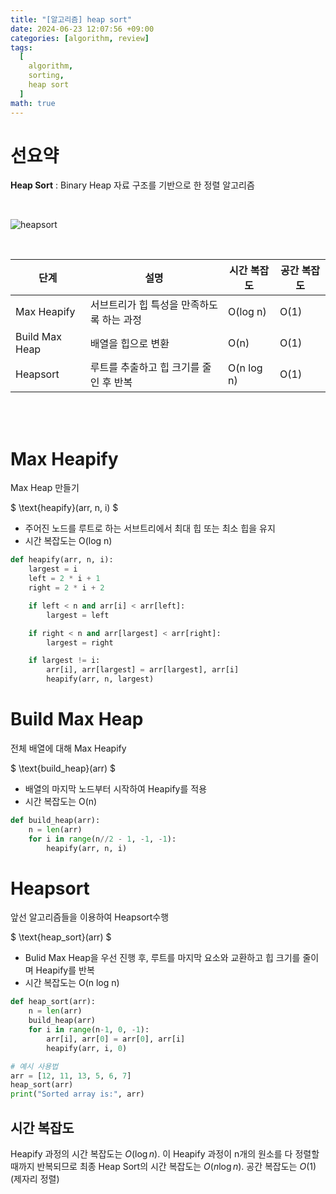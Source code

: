 ```yaml
---
title: "[알고리즘] heap sort"
date: 2024-06-23 12:07:56 +09:00
categories: [algorithm, review]
tags:
  [
    algorithm,
    sorting,
    heap sort
  ]
math: true
---
```


# **선요약**

**Heap Sort** : Binary Heap 자료 구조를 기반으로 한 정렬 알고리즘

<br/>

![heapsort](https://velog.velcdn.com/images/kang9366/post/6a74d69a-514e-4346-9c79-3a03015cff70/image.gif)

<br/>

| 단계 | 설명 | 시간 복잡도 | 공간 복잡도 |
| --- | --- | --- | --- |
| Max Heapify | 서브트리가 힙 특성을 만족하도록 하는 과정 | O(log n) | O(1) |
| Build Max Heap | 배열을 힙으로 변환 | O(n) | O(1) |
| Heapsort | 루트를 추출하고 힙 크기를 줄인 후 반복 | O(n log n) | O(1) |

<br/>
<br/>

# **Max Heapify**

Max Heap 만들기

$ \text{heapify}(arr, n, i) $

- 주어진 노드를 루트로 하는 서브트리에서 최대 힙 또는 최소 힙을 유지
- 시간 복잡도는 O(log n)

```python
def heapify(arr, n, i):
    largest = i
    left = 2 * i + 1
    right = 2 * i + 2

    if left < n and arr[i] < arr[left]:
        largest = left

    if right < n and arr[largest] < arr[right]:
        largest = right

    if largest != i:
        arr[i], arr[largest] = arr[largest], arr[i]
        heapify(arr, n, largest)
```

# **Build Max Heap**

전체 배열에 대해 Max Heapify

$ \text{build_heap}(arr) $

- 배열의 마지막 노드부터 시작하여 Heapify를 적용
- 시간 복잡도는 O(n)

```python
def build_heap(arr):
    n = len(arr)
    for i in range(n//2 - 1, -1, -1):
        heapify(arr, n, i)
```

# **Heapsort**

앞선 알고리즘들을 이용하여 Heapsort수행

$ \text{heap_sort}(arr) $

- Bulid Max Heap을 우선 진행 후, 루트를 마지막 요소와 교환하고 힙 크기를 줄이며 Heapify를 반복
- 시간 복잡도는 O(n log n)

```python
def heap_sort(arr):
    n = len(arr)
    build_heap(arr)
    for i in range(n-1, 0, -1):
        arr[i], arr[0] = arr[0], arr[i]
        heapify(arr, i, 0)

# 예시 사용법
arr = [12, 11, 13, 5, 6, 7]
heap_sort(arr)
print("Sorted array is:", arr)
```

## **시간 복잡도**

Heapify 과정의 시간 복잡도는 $O(\log n)$. 이 Heapify 과정이 n개의 원소를 다 정렬할 때까지 반복되므로 최종 Heap Sort의 시간 복잡도는 $O(n \log n)$. 공간 복잡도는 $O(1)$ (제자리 정렬)
